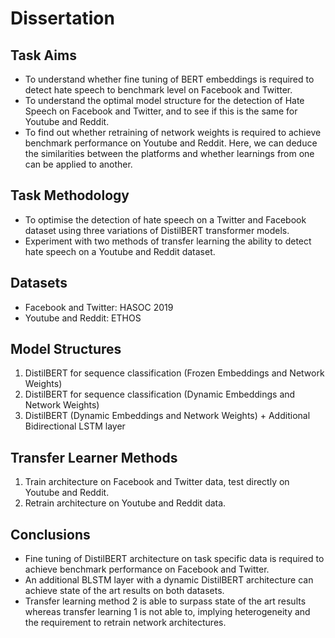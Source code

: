 # Dissertation

## Task Aims
- To understand whether fine tuning of BERT embeddings is required to detect hate speech to benchmark level on Facebook and Twitter.
- To understand the optimal model structure for the detection of Hate Speech on Facebook and Twitter, and to see if this is the same for Youtube and Reddit.
- To find out whether retraining of network weights is required to achieve benchmark performance on Youtube and Reddit. Here, we can deduce the similarities between the platforms and whether learnings from one can be applied to another.



## Task Methodology

- To optimise the detection of hate speech on a Twitter and Facebook dataset using three variations of DistilBERT transformer models.
- Experiment with two methods of transfer learning the ability to detect hate speech on a Youtube and Reddit dataset.

## Datasets
- Facebook and Twitter: HASOC 2019
- Youtube and Reddit: ETHOS

## Model Structures

1) DistilBERT for sequence classification (Frozen Embeddings and Network Weights)
2) DistilBERT for sequence classification (Dynamic Embeddings and Network Weights)
3) DistilBERT (Dynamic Embeddings and Network Weights) + Additional Bidirectional LSTM layer

## Transfer Learner Methods
1) Train architecture on Facebook and Twitter data, test directly on Youtube and Reddit.
2) Retrain architecture on Youtube and Reddit data.

## Conclusions

- Fine tuning of DistilBERT architecture on task specific data is required to achieve benchmark performance on Facebook and Twitter.
- An additional BLSTM layer with a dynamic DistilBERT architecture can achieve state of the art results on both datasets.
- Transfer learning method 2 is able to surpass state of the art results whereas transfer learning 1 is not able to, implying heterogeneity and the requirement to retrain network architectures.
